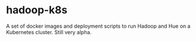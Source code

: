 # hadoop-k8s

A set of docker images and deployment scripts to run Hadoop and Hue on a Kubernetes cluster. Still very alpha.